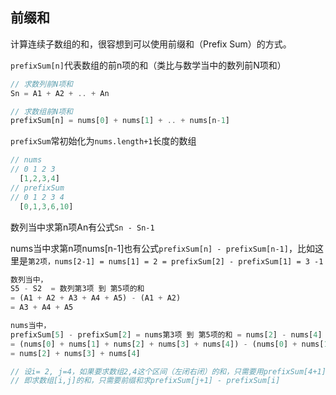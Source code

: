 ## 前缀和

计算连续子数组的和，很容想到可以使用前缀和（Prefix Sum）的方式。

`prefixSum[n]`代表数组的前n项的和（类比与数学当中的数列前N项和）

```typescript
// 求数列前N项和
Sn = A1 + A2 + .. + An

// 求数组前N项和
prefixSum[n] = nums[0] + nums[1] + .. + nums[n-1]
```

`prefixSum`常初始化为`nums.length+1`长度的数组

```typescript
// nums
// 0 1 2 3
  [1,2,3,4]
// prefixSum
// 0 1 2 3 4
  [0,1,3,6,10]
```

数列当中求第n项An有公式`Sn - Sn-1`

nums当中求第n项nums[n-1]也有公式`prefixSum[n] - prefixSum[n-1]`，比如这里是`第2项，nums[2-1] = nums[1] = 2 = prefixSum[2] - prefixSum[1] = 3 -1`



```typescript
数列当中，
S5 - S2  = 数列第3项 到 第5项的和
= (A1 + A2 + A3 + A4 + A5) - (A1 + A2)
= A3 + A4 + A5

nums当中，
prefixSum[5] - prefixSum[2] = nums第3项 到 第5项的和 = nums[2] - nums[4]
= (nums[0] + nums[1] + nums[2] + nums[3] + nums[4]) - (nums[0] + nums[1])
= nums[2] + nums[3] + nums[4]

// 设i= 2, j=4，如果要求数组2,4这个区间（左闭右闭）的和，只需要用prefixSum[4+1] - prefixSum[2]
// 即求数组[i,j]的和，只需要前缀和求prefixSum[j+1] - prefixSum[i]
```

